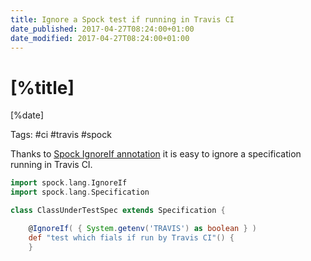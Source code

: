 ```yaml
---
title: Ignore a Spock test if running in Travis CI
date_published: 2017-04-27T08:24:00+01:00
date_modified: 2017-04-27T08:24:00+01:00
---
```


# [%title]

[%date]

Tags: #ci #travis #spock

Thanks to [Spock IgnoreIf annotation](http://mrhaki.blogspot.com.es/2014/06/spocklight-ignore-specifications-based.html) it is easy to ignore a specification running in Travis CI.

```groovy
import spock.lang.IgnoreIf
import spock.lang.Specification

class ClassUnderTestSpec extends Specification {

    @IgnoreIf( { System.getenv('TRAVIS') as boolean } )
    def "test which fials if run by Travis CI"() {
    }
```